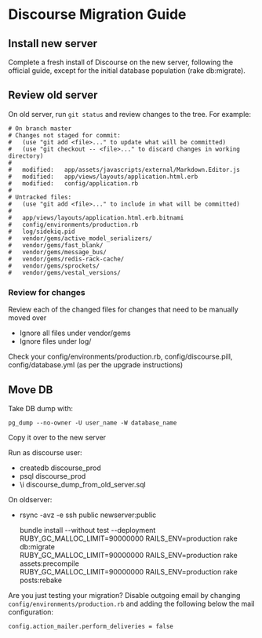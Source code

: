 # Discourse Migration Guide

## Install new server

Complete a fresh install of Discourse on the new server, following the official guide, except for the initial database population (rake db:migrate).

## Review old server

On old server, run `git status` and review changes to the tree. For example:

    # On branch master
    # Changes not staged for commit:
    #   (use "git add <file>..." to update what will be committed)
    #   (use "git checkout -- <file>..." to discard changes in working directory)
    #
    #	modified:   app/assets/javascripts/external/Markdown.Editor.js
    #	modified:   app/views/layouts/application.html.erb
    #	modified:   config/application.rb
    #
    # Untracked files:
    #   (use "git add <file>..." to include in what will be committed)
    #
    #	app/views/layouts/application.html.erb.bitnami
    #	config/environments/production.rb
    #	log/sidekiq.pid
    #	vendor/gems/active_model_serializers/
    #	vendor/gems/fast_blank/
    #	vendor/gems/message_bus/
    #	vendor/gems/redis-rack-cache/
    #	vendor/gems/sprockets/
    #	vendor/gems/vestal_versions/

### Review for changes

Review each of the changed files for changes that need to be manually moved over

* Ignore all files under vendor/gems
* Ignore files under log/

Check your config/environments/production.rb, config/discourse.pill,
config/database.yml (as per the upgrade instructions)

## Move DB

Take DB dump with:

    pg_dump --no-owner -U user_name -W database_name

Copy it over to the new server

Run as discourse user:

* createdb discourse_prod
* psql discourse_prod
 * \i discourse_dump_from_old_server.sql

On oldserver:

* rsync -avz -e ssh public newserver:public

    bundle install --without test --deployment  
    RUBY_GC_MALLOC_LIMIT=90000000 RAILS_ENV=production rake db:migrate  
    RUBY_GC_MALLOC_LIMIT=90000000 RAILS_ENV=production rake assets:precompile  
    RUBY_GC_MALLOC_LIMIT=90000000 RAILS_ENV=production rake posts:rebake  

Are you just testing your migration? Disable outgoing email by changing
`config/environments/production.rb` and adding the following below the mail
configuration:

    config.action_mailer.perform_deliveries = false
